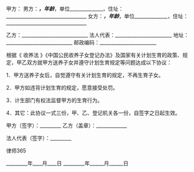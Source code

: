 
 


甲方：
男方：_________，年龄_________，单位______________，住址：__________________________________
女方：_________，年龄_________，单位______________，住址：__________________________________ 


乙方：____________________________ 
法人代表：________________________
地址：____________________________ 
邮政编码：________________________


根据《
收养法
》《中国公民收养子女登记办法》及国家有关计划生育的政策、规定，甲乙双方就甲方送养子女并遵守计划生育规定等问题达成以下协议：


1．甲方送养子女后，自觉遵守有关计划生育的规定，不再生育子女。


2．甲方如违背计划生育的规定，愿意接受处罚。


3．计生部门有权法监督甲方的生育行为。


4．其它：此协议一式三份，甲、乙、登记机关各一份，自签字之日起生效。


 



 
甲方（签字）：_________ 乙方（盖章）：_____________
 
法人代表（签字）：_________
 

 

  
律师365

 

 

 
_________年____月____日 _________年______月______日
 


 

  

   

    

 
    

 
    
 
     
 
     
 
      


      
 

      


      


      
 
 
     
 
    
 
   

  

 


